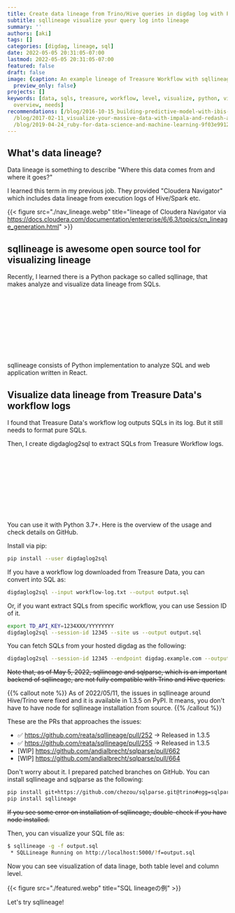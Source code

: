 ```yaml
---
title: Create data lineage from Trino/Hive queries in digdag log with Python
subtitle: sqllineage visualize your query log into lineage
summary: ''
authors: [aki]
tags: []
categories: [digdag, lineage, sql]
date: 2022-05-05 20:31:05-07:00
lastmod: 2022-05-05 20:31:05-07:00
featured: false
draft: false
image: {caption: An example lineage of Treasure Workflow with sqllineage, focal_point: '',
  preview_only: false}
projects: []
keywords: [data, sqls, treasure, workflow, level, visualize, python, visualizing,
  overview, needs]
recommendations: [/blog/2016-10-15_building-predictive-model-with-ibis--impala-and-scikit-learn-356b41f404e0/,
  /blog/2017-02-11_visualize-your-massive-data-with-impala-and-redash-afe31133c644/,
  /blog/2019-04-24_ruby-for-data-science-and-machine-learning-9f03e99125e0/]
---
```


## What's data lineage?

Data lineage is something to describe "Where this data comes from and where it goes?"

I learned this term in my previous job. They provided "Cloudera Navigator" which includes data lineage from execution logs of Hive/Spark etc.

{{< figure src="./nav_lineage.webp" title="lineage of Cloudera Navigator via https://docs.cloudera.com/documentation/enterprise/6/6.3/topics/cn_lineage_generation.html" >}}

## sqllineage is awesome open source tool for visualizing lineage

Recently, I learned there is a Python package so called sqllinage, that makes analyze and visualize data lineage from SQLs.

<div class="iframely-embed"><div class="iframely-responsive" style="height: 140px; padding-bottom: 0;"><a href="https://github.com/reata/sqllineage" data-iframely-url="//iframely.net/4q6WPtz?card=small"></a></div></div><script async src="//iframely.net/embed.js" charset="utf-8"></script>

sqllineage consists of Python implementation to analyze SQL and web application written in React.

## Visualize data lineage from Treasure Data's workflow logs

I found that Treasure Data's workflow log outputs SQLs in its log. But it still needs to format pure SQLs.

Then, I create digdaglog2sql to extract SQLs from Treasure Workflow logs.

<div class="iframely-embed"><div class="iframely-responsive" style="height: 140px; padding-bottom: 0;"><a href="https://github.com/chezou/digdaglog2sql" data-iframely-url="//iframely.net/5Up1iQ9?card=small"></a></div></div><script async src="//iframely.net/embed.js" charset="utf-8"></script>

You can use it with Python 3.7+. Here is the overview of the usage and check details on GitHub.

Install via pip:

```sh
pip install --user digdaglog2sql
```

If you have a workflow log downloaded from Treasure Data, you can convert into SQL as:

```sh
digdaglog2sql --input workflow-log.txt --output output.sql
```

Or, if you want extract SQLs from specific workflow, you can use Session ID of it.

```sh
export TD_API_KEY=1234XXX/YYYYYYYY
digdaglog2sql --session-id 12345 --site us --output output.sql
```

You can fetch SQLs from your hosted digdag as the following:

```sh
digdaglog2sql --session-id 12345 --endpoint digdag.example.com --output output.sql
```

~~Note that, as of May 5, 2022, sqllineage and sqlparse, which is an important backend of sqllineage, are not fully compatible with Trino and Hive queries.~~

{{% callout note %}}
As of 2022/05/11, the issues in sqllineage around Hive/Trino were fixed and it is available in 1.3.5 on PyPI.
It means, you don't have to have node for sqllineage installation from source.
{{% /callout %}}

These are the PRs that approaches the issues:

- ✅ https://github.com/reata/sqllineage/pull/252 -> Released in 1.3.5
- ✅ https://github.com/reata/sqllineage/pull/255 -> Released in 1.3.5
- \[WIP\] https://github.com/andialbrecht/sqlparse/pull/662
- \[WIP\] https://github.com/andialbrecht/sqlparse/pull/664

Don't worry about it. I prepared patched branches on GitHub. You can install sqllineage and sqlparse as the following:

```sh
pip install git+https://github.com/chezou/sqlparse.git@trino#egg=sqlparse==0.4.3.dev0
pip install sqllineage
```

~~If you see some error on installation of sqllineage, double-check if you have node installed.~~

Then, you can visualize your SQL file as:

```sh
$ sqllineage -g -f output.sql
 * SQLLineage Running on http://localhost:5000/?f=output.sql
```

Now you can see visualization of data linage, both table level and column level.

{{< figure src="./featured.webp" title="SQL lineageの例" >}}

Let's try sqllineage!
